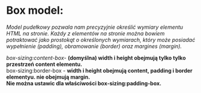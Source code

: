 
# Box model: #
_Model pudełkowy pozwala nam precyzyjnie określić wymiary elementu HTML na stronie.
Każdy z elementów na stronie można bowiem potraktować jako prostokąt o określonych wymiarach,
który może posiadać wypełnienie (padding), 
obramowanie (border) oraz margines (margin)._

_box-sizing:content-box_- **(domyślna) width i height obejmują tylko tylko przestrzeń content elementu.**  
box-sizing:border-box - **width i height obejmują content, padding i border elementyu. nie obejmują margin.**  
**Nie można ustawic dla właściwości box-sizing:padding-box.**  
  
